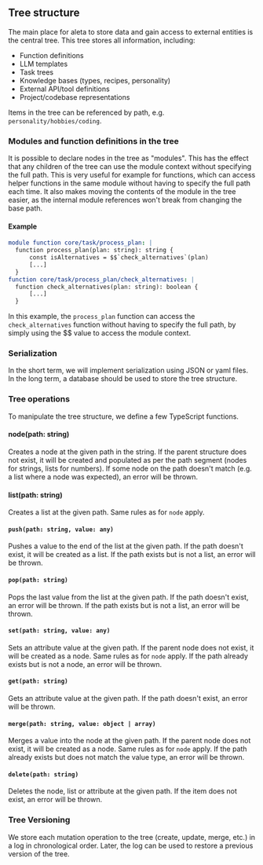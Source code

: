 ## Tree structure

The main place for aleta to store data and gain access to external entities is the central tree. This tree stores all information, including:

- Function definitions
- LLM templates
- Task trees
- Knowledge bases (types, recipes, personality)
- External API/tool definitions
- Project/codebase representations

Items in the tree can be referenced by path, e.g. `personality/hobbies/coding`.

### Modules and function definitions in the tree

It is possible to declare nodes in the tree as "modules". This has the effect that any children of the tree can use the module context without specifying the full path. This is very useful for example for functions, which can access helper functions in the same module without having to specify the full path each time. It also makes moving the contents of the module in the tree easier, as the internal module references won't break from changing the base path.

#### Example

```yaml
module function core/task/process_plan: |
  function process_plan(plan: string): string {
      const isAlternatives = $$`check_alternatives`(plan)
      [...]
  }
function core/task/process_plan/check_alternatives: |
  function check_alternatives(plan: string): boolean {
      [...]
  }
```

In this example, the `process_plan` function can access the `check_alternatives` function without having to specify the full path, by simply using the $$ value to access the module context.

### Serialization

In the short term, we will implement serialization using JSON or yaml files. In the long term, a database should be used to store the tree structure.

### Tree operations

To manipulate the tree structure, we define a few TypeScript functions.

#### node(path: string)

Creates a node at the given path in the string. If the parent structure does not exist, it will be created and populated as per the path segment (nodes for strings, lists for numbers). If some node on the path doesn't match (e.g. a list where a node was expected), an error will be thrown.

#### list(path: string)

Creates a list at the given path. Same rules as for `node` apply.

#### `push(path: string, value: any)`

Pushes a value to the end of the list at the given path. If the path doesn't exist, it will be created as a list. If the path exists but is not a list, an error will be thrown.

#### `pop(path: string)`

Pops the last value from the list at the given path. If the path doesn't exist, an error will be thrown. If the path exists but is not a list, an error will be thrown.

#### `set(path: string, value: any)`

Sets an attribute value at the given path. If the parent node does not exist, it will be created as a node. Same rules as for `node` apply. If the path already exists but is not a node, an error will be thrown.

#### `get(path: string)`

Gets an attribute value at the given path. If the path doesn't exist, an error will be thrown.

#### `merge(path: string, value: object | array)`

Merges a value into the node at the given path. If the parent node does not exist, it will be created as a node. Same rules as for `node` apply. If the path already exists but does not match the value type, an error will be thrown.

#### `delete(path: string)`

Deletes the node, list or attribute at the given path. If the item does not exist, an error will be thrown.

### Tree Versioning

We store each mutation operation to the tree (create, update, merge, etc.) in a log in chronological order. Later, the log can be used to restore a previous version of the tree.
